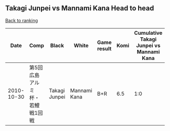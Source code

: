 ## Takagi Junpei vs Mannami Kana Head to head

[Back to ranking](../../index.md)




| **Date** | **Comp** | **Black** | **White** | **Game result** | **Komi** | **Cumulative Takagi Junpei vs Mannami Kana** | **Takagi Junpei streak** | **Mannami Kana streak** | 
| --- | --- | --- | --- | --- | --- | --- | --- | --- |
| 2010-10-30 | 第5回広島アルミ杯・若鯉戦1回戦 | Takagi Junpei | Mannami Kana | B+R | 6.5 | 1:0 | 1 | 0 |





